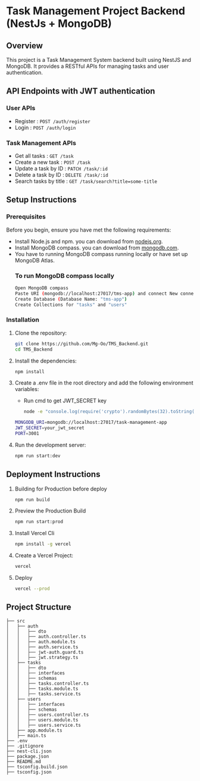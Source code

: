 # Task Management Project Backend (NestJs + MongoDB)

## Overview

This project is a Task Management System backend built using NestJS and MongoDB. It provides a RESTful APIs for managing tasks and user authentication.

## API Endpoints with JWT authentication

### User APIs

- Register : `POST /auth/register`
- Login : `POST /auth/login`

### Task Management APIs

- Get all tasks : `GET /task`
- Create a new task : `POST /task`
- Update a task by ID : `PATCH /task/:id`
- Delete a task by ID : `DELETE /task/:id`
- Search tasks by title : `GET /task/search?title=some-title`

## Setup Instructions

### Prerequisites

Before you begin, ensure you have met the following requirements:

- Install Node.js and npm. you can download from [nodejs.org](https://nodejs.org/).
- Install MongoDB compass. you can download from [mongodb.com](https://www.mongodb.com/try/download/compass).
- You have to running MongoDB compass running locally or have set up MongoDB Atlas.
  ### To run MongoDB compass locally
     ```sh
     Open MongoDB compass
     Paste URI (mongodb://localhost:27017/tms-app) and connect New connection
     Create Database (Database Name: "tms-app")
     Create Collections for "tasks" and "users"

### Installation

1. Clone the repository:

   ```sh
   git clone https://github.com/Mg-Oo/TMS_Backend.git
   cd TMS_Backend

2. Install the dependencies:

   ```sh
   npm install

3. Create a .env file in the root directory and add the following environment variables:

   - Run cmd to get JWT_SECRET key
       ```sh
       node -e "console.log(require('crypto').randomBytes(32).toString('hex'));"

   ```sh
   MONGODB_URI=mongodb://localhost:27017/task-management-app
   JWT_SECRET=your_jwt_secret
   PORT=3001

4. Run the development server:

   ```sh
   npm run start:dev

## Deployment Instructions

1. Building for Production before deploy

    ```sh
    npm run build

2. Preview the Production Build

    ```sh
    npm run start:prod

3. Install Vercel Cli
      
     ```sh
     npm install -g vercel

3. Create a Vercel Project:

   ```sh
   vercel

4. Deploy

   ```sh
   vercel --prod

## Project Structure

```plaintext
├── src
│   ├── auth
│   │   ├── dto
│   │   ├── auth.controller.ts
│   │   ├── auth.module.ts
│   │   ├── auth.service.ts
│   │   ├── jwt-auth.guard.ts
│   │   ├── jwt.strategy.ts
│   ├── tasks
│   │   ├── dto
│   │   ├── interfaces
│   │   ├── schemas
│   │   ├── tasks.controller.ts
│   │   ├── tasks.module.ts
│   │   ├── tasks.service.ts
│   ├── users
│   │   ├── interfaces
│   │   ├── schemas
│   │   ├── users.controller.ts
│   │   ├── users.module.ts
│   │   ├── users.service.ts
│   ├── app.module.ts
│   ├── main.ts
├── .env
├── .gitignore
├── nest-cli.json
├── package.json
├── README.md
├── tsconfig.build.json
├── tsconfig.json
